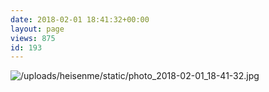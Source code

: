 ```yaml
---
date: 2018-02-01 18:41:32+00:00
layout: page
views: 875
id: 193
---
```




![/uploads/heisenme/static/photo_2018-02-01_18-41-32.jpg](/uploads/heisenme/static/photo_2018-02-01_18-41-32.jpg)

